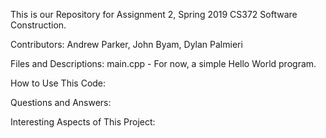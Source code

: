 This is our Repository for Assignment 2, Spring 2019 CS372 Software Construction.

Contributors: Andrew Parker, John Byam, Dylan Palmieri


Files and Descriptions:
main.cpp - For now, a simple Hello World program.


How to Use This Code:


Questions and Answers:


Interesting Aspects of This Project:



